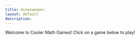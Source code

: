 ```yaml
---
title: minesweeper
layout: default
description: 
---
```


Welcome to Cooler Math Games! Click on a game below to play!